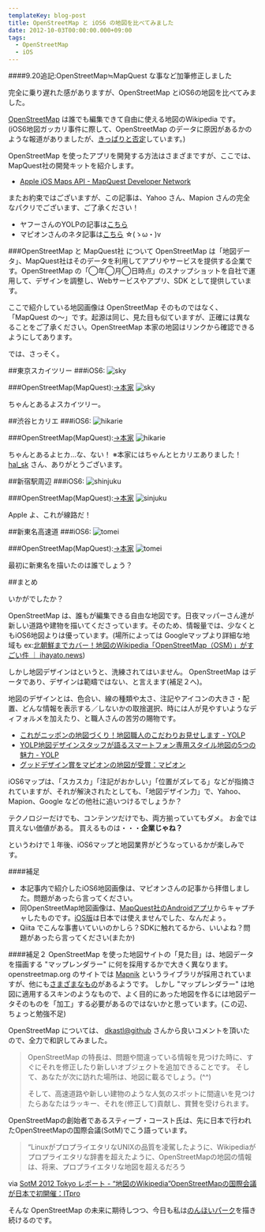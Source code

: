 ```yaml
---
templateKey: blog-post
title: OpenStreetMap と iOS6 の地図を比べてみました
date: 2012-10-03T00:00:00.000+09:00
tags:
  - OpenStreetMap
  - iOS
---
```

####9.20追記:OpenStreetMap≒MapQuest な事など加筆修正しました

完全に乗り遅れた感がありますが、OpenStreetMap とiOS6の地図を比べてみました。

<!-- more -->

[OpenStreetMap](http://www.openstreetmap.org/) は誰でも編集できて自由に使える地図のWikipedia です。
(iOS6地図ガッカリ事件に際して、OpenStreetMap のデータに原因があるかのような報道がありましたが、[きっぱりと否定](http://www.osmf.jp/news/protestagainstnyt)しています。)

OpenStreetMap を使ったアプリを開発する方法はさまざまですが、ここでは、MapQuest社の開発キットを紹介します。

* [Apple iOS Maps API - MapQuest Developer Network](http://developer.mapquest.com/web/products/featured/apple-ios-maps-api)

またお約束ではございますが、この記事は、Yahoo さん、Mapion さんの完全なパクリでございます、ご了承ください！

* ヤフーさんのYOLPの記事は[こちら](http://blog.olp.yahoo.co.jp/archives/20120920_yolpios6.html)
* マピオンさんのネタ記事は[こちら](http://labs.mapion.co.jp/blog/labs/ios6.php) ☆(ゝω・)v

###OpenStreetMap と MapQuest社 について
OpenStreetMap は「地図データ」、MapQuest社はそのデータを利用してアプリやサービスを提供する企業です。OpenStreetMap の「◯年◯月◯日時点」のスナップショットを自社で運用して、デザインを調整し、Webサービスやアプリ、SDK として提供しています。

ここで紹介している地図画像は OpenStreetMap そのものではなく、「MapQuest の〜」です。起源は同じ、見た目も似ていますが、正確には異なることをご了承ください。OpenStreetMap 本家の地図はリンクから確認できるようにしてあります。

では、さっそく。

##東京スカイツリー
###iOS6:
![sky](https://blog.amay077.net/img/posts/sky-ios.png)

###OpenStreetMap(MapQuest):[→本家](http://www.openstreetmap.org/?lat=35.71003&lon=139.81066&zoom=17&layers=M)
![sky](https://blog.amay077.net/img/posts/sky-osm.png)

ちゃんとあるよスカイツリー。

##渋谷ヒカリエ
###iOS6:
![hikarie](https://blog.amay077.net/img/posts/hirarie-ios.png)

###OpenStreetMap(MapQuest):[→本家](http://www.openstreetmap.org/?lat=35.659051&lon=139.70417&zoom=18&layers=M)
![hikarie](https://blog.amay077.net/img/posts/hirarie-osm.png)

ちゃんとあるよヒカ…な、ない！
※本家にはちゃんとヒカリエありました！[hal_sk](http://qiita.com/items/03cf7e04cac886b84136#comment-055c7f54ebf92d3bd05b) さん、ありがとうございます。

##新宿駅周辺
###iOS6:
![shinjuku](https://blog.amay077.net/img/posts/shinjuku-ios.png)

###OpenStreetMap(MapQuest):[→本家](http://www.openstreetmap.org/?lat=35.68926&lon=139.70072&zoom=17&layers=M)
![sinjuku](https://blog.amay077.net/img/posts/shinjuku-osm.png)

Apple よ、これが線路だ！

##新東名高速道
###iOS6:
![tomei](https://blog.amay077.net/img/posts/tomei-ios.png)

###OpenStreetMap(MapQuest):[→本家](http://www.openstreetmap.org/?lat=34.9941&lon=138.4068&zoom=12&layers=M)
![tomei](https://blog.amay077.net/img/posts/tomei-osm.png)

最初に新東名を描いたのは誰でしょう？

##まとめ

いかがでしたか？

OpenStreetMap は、誰もが編集できる自由な地図です。日夜マッパーさん達が新しい道路や建物を描いてくださっています。そのため、情報量では、少なくともiOS6地図よりは優っています。(場所によっては Googleマップより詳細な地域も ex:[北朝鮮までカバー！地図のWikipedia「OpenStreetMap（OSM）」がすごい件 ｜ ihayato.news](http://www.ikedahayato.com/index.php/archives/15493))

しかし地図デザインはというと、洗練されてはいません。
OpenStreetMap はデータであり、デザインは範疇ではない、と言えます(補足２へ)。

地図のデザインとは、色合い、線の種類や太さ、注記やアイコンの大きさ・配置、どんな情報を表示する／しないかの取捨選択、時には人が見やすいようなディフォルメを加えたり、と職人さんの苦労の賜物です。

* [これがニッポンの地図づくり！地図職人のこだわりお見せします - YOLP](http://blog.olp.yahoo.co.jp/archives/20120928_chukihaichi.html)
* [YOLP地図デザインスタッフが語るスマートフォン専用スタイル地図の5つの魅力 - YOLP](http://blog.olp.yahoo.co.jp/archives/20120720-mapdesign.html)
* [グッドデザイン賞をマピオンの地図が受賞：マピオン](http://www.mapion.co.jp/topics/gooddesign/)

iOS6マップは、「スカスカ」「注記がおかしい」「位置がズレてる」などが指摘されていますが、それが解決されたとしても、「地図デザイン力」で、Yahoo、Mapion、Google などの他社に追いつけるでしょうか？

テクノロジーだけでも、コンテンツだけでも、両方揃っていてもダメ。
お金では買えない価値がある。
買えるものは・・・**企業じゃね？**

というわけで１年後、iOS6マップと地図業界がどうなっているかが楽しみです。

####補足
* 本記事内で紹介したiOS6地図画像は、マピオンさんの記事から拝借しました。問題があったら言ってください。
* 同OpenStreetMap地図画像は、[MapQuest社のAndroidアプリ](https://play.google.com/store/apps/details?id=com.mapquest.android.ace&hl=ja)からキャプチャしたものです。[iOS版](http://itunes.apple.com/us/app/mapquest/id316126557?mt=8)は日本では使えませんでした、なんだよぅ。
* Qiita でこんな事書いていいのかしら？SDKに触れてるから、いいよね？問題があったら言ってください(またか)

####補足２
OpenStreetMap を使った地図サイトの「見た目」は、地図データを描画する "マップレンダラー" に何を採用するかで大きく異なります。openstreetmap.org のサイトでは [Mapnik](http://wiki.openstreetmap.org/wiki/JA:Mapnik) というライブラリが採用されていますが、他にも[さまざまなもの](http://wiki.openstreetmap.org/wiki/Rendering)があるようです。
しかし "マップレンダラー" は地図に適用するスキンのようなもので、よく目的にあった地図を作るには地図データそのものを「加工」する必要があるのではないかと思っています。(この辺、ちょっと勉強不足)

OpenStreetMap については、 [dkastl@github](http://qiita.com/items/03cf7e04cac886b84136#comment-49a56e8d30273ad833e4) さんから良いコメントを頂いたので、全力で和訳してみました。

>OpenStreetMap の特長は、問題や間違っている情報を見つけた時に、すぐにそれを修正したり新しいオブジェクトを追加できることです。
>そして、あなたが次に訪れた場所は、地図に載るでしょう。(^^)
>
>そして、高速道路や新しい建物のような人気のスポットに間違いを見つけたらあなたはラッキー、それを(修正して)貢献し、賞賛を受けられます。

OpenStreetMapの創始者であるスティーブ・コースト氏は、先に日本で行われたOpenStreetMapの国際会議(SotM)でこう語っています。

> “LinuxがプロプライエタリなUNIXの品質を凌駕したように、Wikipediaがプロプライエタリな辞書を超えたように、OpenStreetMapの地図の情報は、将来、プロプライエタリな地図を超えるだろう

via [SotM 2012 Tokyo レポート - “地図のWikipedia”OpenStreetMapの国際会議が日本で初開催：ITpro](http://itpro.nikkeibp.co.jp/article/COLUMN/20120910/421702/?ST=cloud&P=3)

そんな OpenStreetMap の未来に期待しつつ、今日も私は[のんほいパーク](http://www.openstreetmap.org/?lat=34.72014&lon=137.4328&zoom=17&layers=M)を描き続けるのです。
